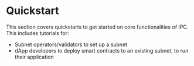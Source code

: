 # Quickstart

This section covers quickstarts to get started on core functionalities of IPC. This includes tutorials for:

* Subnet operators/validators to set up a subnet
* dApp developers to deploy smart contracts to an existing subnet, to run their application
